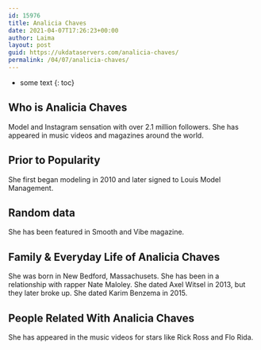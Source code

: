 ```yaml
---
id: 15976
title: Analicia Chaves
date: 2021-04-07T17:26:23+00:00
author: Laima
layout: post
guid: https://ukdataservers.com/analicia-chaves/
permalink: /04/07/analicia-chaves/
---
```


* some text
{: toc}


## Who is Analicia Chaves
                  
                  
                  
Model and Instagram sensation with over 2.1 million followers. She has appeared in music videos and magazines around the world.
                  
              
            
              
            
                
                
                
## Prior to Popularity
                  
                  
                  
She first began modeling in 2010 and later signed to Louis Model Management.
                  
              
            
              
            
                
                
                
## Random data
                  
                  
                  
She has been featured in Smooth and Vibe magazine.
                  
              
            
              
            
                
                
                
## Family & Everyday Life of Analicia Chaves
                  
                  
                  
She was born in New Bedford, Massachusets. She has been in a relationship with rapper Nate Maloley. She dated Axel Witsel in 2013, but they later broke up. She dated Karim Benzema in 2015.
                  
              
            
              
            
                
                
                
## People Related With Analicia Chaves
                  
                  
                  
She has appeared in the music videos for stars like Rick Ross and Flo Rida.
                  
              
            
              
            
                
              
            
              
              
            
            
              
            
          
          
          